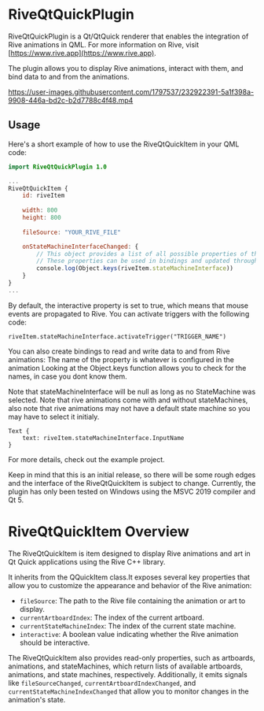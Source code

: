 # RiveQtQuickPlugin

RiveQtQuickPlugin is a Qt/QtQuick renderer that enables the integration of Rive animations in QML. For more information on Rive, visit [https://www.rive.app](https://www.rive.app).

The plugin allows you to display Rive animations, interact with them, and bind data to and from the animations.

https://user-images.githubusercontent.com/1797537/232922391-5a1f398a-9908-446a-bd2c-b2d7788c4f48.mp4

## Usage

Here's a short example of how to use the RiveQtQuickItem in your QML code:

```qml
import RiveQtQuickPlugin 1.0

...
RiveQtQuickItem {
    id: riveItem
    
    width: 800
    height: 800
    
    fileSource: "YOUR_RIVE_FILE"

    onStateMachineInterfaceChanged: {
        // This object provides a list of all possible properties of the file.
        // These properties can be used in bindings and updated through bindings!
        console.log(Object.keys(riveItem.stateMachineInterface))
    }
}
...
```

By default, the interactive property is set to true, which means that mouse events are propagated to Rive. You can activate triggers with the following code:

```
riveItem.stateMachineInterface.activateTrigger("TRIGGER_NAME")
```

You can also create bindings to read and write data to and from Rive animations:
The name of the property is whatever is configured in the animation
Looking at the Object.keys function allows you to check for the names, in case you dont know them.

Note that stateMachineInterface will be null as long as no StateMachine was selected.
Note that rive animations come with and without stateMachines, also note that rive animations may not have a default state machine so you may have to select it initialy.

```
Text {
    text: riveItem.stateMachineInterface.InputName
}
```

For more details, check out the example project. 

Keep in mind that this is an initial release, so there will be some rough edges and the interface of the RiveQtQuickItem is subject to change. 
Currently, the plugin has only been tested on Windows using the MSVC 2019 compiler and Qt 5.

# RiveQtQuickItem Overview

The RiveQtQuickItem is item designed to display Rive animations and art in Qt Quick applications using the Rive C++ library. 

It inherits from the QQuickItem class.It exposes several key properties that allow you to customize the appearance and behavior of the Rive animation:

- `fileSource`: The path to the Rive file containing the animation or art to display.
- `currentArtboardIndex`: The index of the current artboard.
- `currentStateMachineIndex`: The index of the current state machine.
- `interactive`: A boolean value indicating whether the Rive animation should be interactive.

The RiveQtQuickItem also provides read-only properties, such as artboards, animations, and stateMachines, which return lists of available artboards, animations, and state machines, respectively. 
Additionally, it emits signals like `fileSourceChanged`, `currentArtboardIndexChanged`, and `currentStateMachineIndexChanged` that allow you to monitor changes in the animation's state.
